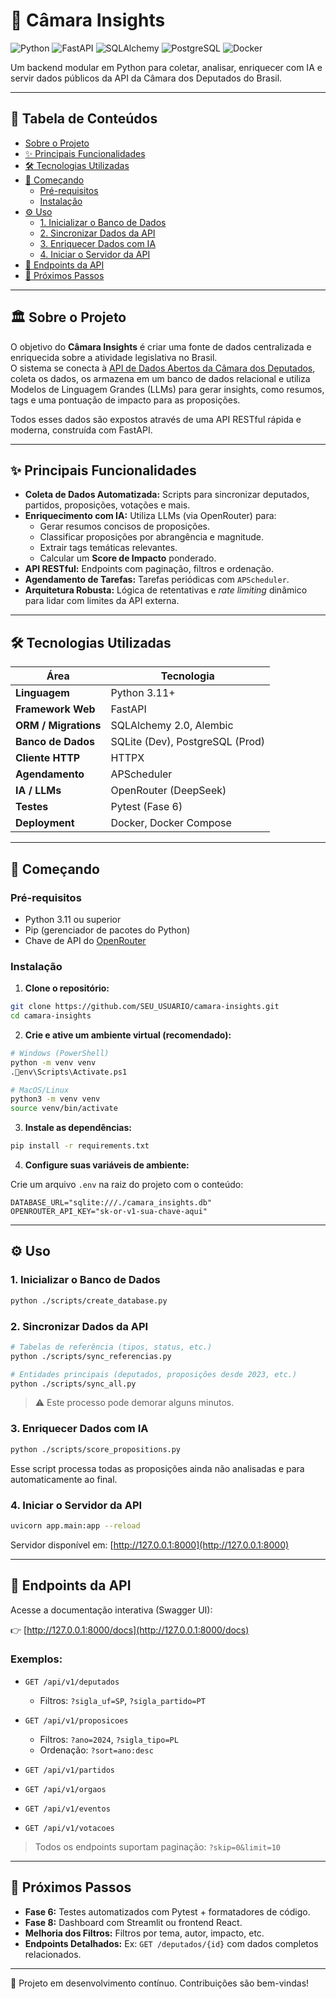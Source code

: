 # 🧠 Câmara Insights

![Python](https://img.shields.io/badge/Python-3.11+-3776AB?logo=python)
![FastAPI](https://img.shields.io/badge/FastAPI-0.100+-009688?logo=fastapi)
![SQLAlchemy](https://img.shields.io/badge/SQLAlchemy-2.0-D71F00?logo=sqlalchemy)
![PostgreSQL](https://img.shields.io/badge/PostgreSQL-Ready-4169E1?logo=postgresql)
![Docker](https://img.shields.io/badge/Docker-Ready-2496ED?logo=docker)

Um backend modular em Python para coletar, analisar, enriquecer com IA e servir dados públicos da API da Câmara dos Deputados do Brasil.

---

## 📖 Tabela de Conteúdos

- [Sobre o Projeto](#-sobre-o-projeto)
- [✨ Principais Funcionalidades](#-principais-funcionalidades)
- [🛠️ Tecnologias Utilizadas](#-tecnologias-utilizadas)
- [🚀 Começando](#-começando)
  - [Pré-requisitos](#pré-requisitos)
  - [Instalação](#instalação)
- [⚙️ Uso](#-uso)
  - [1. Inicializar o Banco de Dados](#1-inicializar-o-banco-de-dados)
  - [2. Sincronizar Dados da API](#2-sincronizar-dados-da-api)
  - [3. Enriquecer Dados com IA](#3-enriquecer-dados-com-ia)
  - [4. Iniciar o Servidor da API](#4-iniciar-o-servidor-da-api)
- [📡 Endpoints da API](#-endpoints-da-api)
- [🔮 Próximos Passos](#-próximos-passos)

---

## 🏛️ Sobre o Projeto

O objetivo do **Câmara Insights** é criar uma fonte de dados centralizada e enriquecida sobre a atividade legislativa no Brasil.  
O sistema se conecta à [API de Dados Abertos da Câmara dos Deputados](https://dadosabertos.camara.leg.br/), coleta os dados, os armazena em um banco de dados relacional e utiliza Modelos de Linguagem Grandes (LLMs) para gerar insights, como resumos, tags e uma pontuação de impacto para as proposições.

Todos esses dados são expostos através de uma API RESTful rápida e moderna, construída com FastAPI.

---

## ✨ Principais Funcionalidades

- **Coleta de Dados Automatizada:** Scripts para sincronizar deputados, partidos, proposições, votações e mais.
- **Enriquecimento com IA:** Utiliza LLMs (via OpenRouter) para:
  - Gerar resumos concisos de proposições.
  - Classificar proposições por abrangência e magnitude.
  - Extrair tags temáticas relevantes.
  - Calcular um **Score de Impacto** ponderado.
- **API RESTful:** Endpoints com paginação, filtros e ordenação.
- **Agendamento de Tarefas:** Tarefas periódicas com `APScheduler`.
- **Arquitetura Robusta:** Lógica de retentativas e *rate limiting* dinâmico para lidar com limites da API externa.

---

## 🛠️ Tecnologias Utilizadas

| Área                  | Tecnologia                                   |
|-----------------------|----------------------------------------------|
| **Linguagem**         | Python 3.11+                                 |
| **Framework Web**     | FastAPI                                      |
| **ORM / Migrations**  | SQLAlchemy 2.0, Alembic                      |
| **Banco de Dados**    | SQLite (Dev), PostgreSQL (Prod)             |
| **Cliente HTTP**      | HTTPX                                        |
| **Agendamento**       | APScheduler                                  |
| **IA / LLMs**         | OpenRouter (DeepSeek)                        |
| **Testes**            | Pytest (Fase 6)                              |
| **Deployment**        | Docker, Docker Compose                       |

---

## 🚀 Começando

### Pré-requisitos

- Python 3.11 ou superior
- Pip (gerenciador de pacotes do Python)
- Chave de API do [OpenRouter](https://openrouter.ai/)

### Instalação

1. **Clone o repositório:**

```bash
git clone https://github.com/SEU_USUARIO/camara-insights.git
cd camara-insights
```

2. **Crie e ative um ambiente virtual (recomendado):**

```bash
# Windows (PowerShell)
python -m venv venv
.env\Scripts\Activate.ps1

# MacOS/Linux
python3 -m venv venv
source venv/bin/activate
```

3. **Instale as dependências:**

```bash
pip install -r requirements.txt
```

4. **Configure suas variáveis de ambiente:**

Crie um arquivo `.env` na raiz do projeto com o conteúdo:

```env
DATABASE_URL="sqlite:///./camara_insights.db"
OPENROUTER_API_KEY="sk-or-v1-sua-chave-aqui"
```

---

## ⚙️ Uso

### 1. Inicializar o Banco de Dados

```bash
python ./scripts/create_database.py
```

### 2. Sincronizar Dados da API

```bash
# Tabelas de referência (tipos, status, etc.)
python ./scripts/sync_referencias.py

# Entidades principais (deputados, proposições desde 2023, etc.)
python ./scripts/sync_all.py
```

> ⚠️ Este processo pode demorar alguns minutos.

### 3. Enriquecer Dados com IA

```bash
python ./scripts/score_propositions.py
```

Esse script processa todas as proposições ainda não analisadas e para automaticamente ao final.

### 4. Iniciar o Servidor da API

```bash
uvicorn app.main:app --reload
```

Servidor disponível em: [http://127.0.0.1:8000](http://127.0.0.1:8000)

---

## 📡 Endpoints da API

Acesse a documentação interativa (Swagger UI):

👉 [http://127.0.0.1:8000/docs](http://127.0.0.1:8000/docs)

### Exemplos:

- `GET /api/v1/deputados`
  - Filtros: `?sigla_uf=SP`, `?sigla_partido=PT`

- `GET /api/v1/proposicoes`
  - Filtros: `?ano=2024`, `?sigla_tipo=PL`
  - Ordenação: `?sort=ano:desc`

- `GET /api/v1/partidos`
- `GET /api/v1/orgaos`
- `GET /api/v1/eventos`
- `GET /api/v1/votacoes`

> Todos os endpoints suportam paginação: `?skip=0&limit=10`

---

## 🔮 Próximos Passos

- **Fase 6:** Testes automatizados com Pytest + formatadores de código.
- **Fase 8:** Dashboard com Streamlit ou frontend React.
- **Melhoria dos Filtros:** Filtros por tema, autor, impacto, etc.
- **Endpoints Detalhados:** Ex: `GET /deputados/{id}` com dados completos relacionados.

---

🚧 Projeto em desenvolvimento contínuo. Contribuições são bem-vindas!
